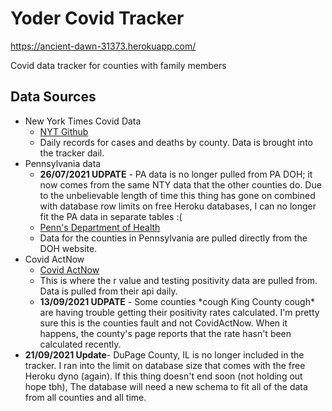 # Yoder Covid Tracker

https://ancient-dawn-31373.herokuapp.com/

Covid data tracker for counties with family members

## Data Sources

*  New York Times Covid Data
	*  [NYT Github](https://github.com/nytimes/covid-19-data)
	*  Daily records for cases and deaths by county. Data is brought into the tracker dail.
* Pennsylvania data
	* 	**26/07/2021 UDPATE** - PA data is no longer pulled from PA DOH; it now comes from the same NTY data that the other counties do. Due to the unbelievable length of time this thing has gone on combined with database row limits on free Heroku databases, I can no longer fit the PA data in separate tables :(
	* 	[Penn's Department of Health](https://www.health.pa.gov/topics/disease/coronavirus/Pages/Cases.aspx)
	*  Data for the counties in Pennsylvania are pulled directly from the DOH website.
*  Covid ActNow
	*  [Covid ActNow](href=https://covidactnow.org/)
	*  This is where the r value and testing positivity data are pulled from. Data is pulled from their api daily.
	*  **13/09/2021 UDPATE**  - Some counties \*cough King County cough* are having trouble getting their positivity rates calculated. I'm pretty sure this is the counties fault and not CovidActNow. When it happens, the county's page reports that the rate hasn't been calculated recently.  
*  **21/09/2021 Update**- DuPage County, IL is no longer included in the tracker. I ran into the limit on database size that comes with the free Heroku dyno (again). If this thing doesn't end soon (not holding out hope tbh), The database will need a new schema to fit all of the data from all counties and all time.
